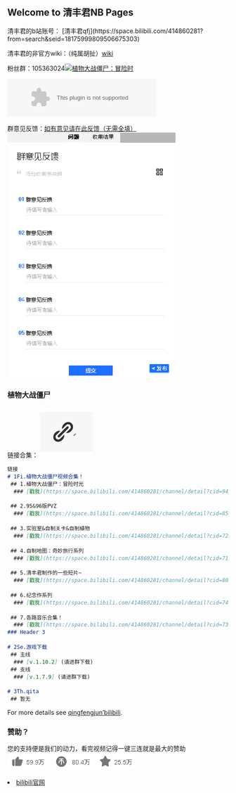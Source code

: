 ## Welcome to 清丰君NB Pages
<style type="text/css">
  body{
  background-image: url(./home/1.png);
  background-size: 100% 100%;
  }
  </style>
</head>
清丰君的b站账号： [清丰君qfj](https://space.bilibili.com/414860281?from=search&seid=18175999809506675303) 

清丰君的非官方wiki：（纯属胡扯）[wiki](https://github.com/DTpeel/homepage/wiki)

粉丝群：105363024<a target="_blank" href="//shang.qq.com/wpa/qunwpa?idkey=44215c63afbe7ffef01a54753a3c148923c6e0bc7b061ef283f5ab59784d8f3f"><img border="0" src="//pub.idqqimg.com/wpa/images/group.png" alt="植物大战僵尸：冒险时" title="植物大战僵尸：冒险时"></a>

<embed src="//music.163.com/style/swf/widget.swf?sid=4010234&type=2&auto=1&width=320&height=66" width="340" height="86"  allowNetworking="all"></embed>

群意见反馈：[如有意见请在此反馈（无需全填）](https://docs.qq.com/form/edit/BqI21X2yZIht1QOI5S28Zx6o23ngqV2VuNpq2ufEmB36DXW34azzwf3C3fB70rLWGf2ICBVE29B7UH3NMd4r2?tdsourcetag=s_pctim_send_grpfile&ADUIN=3279587648&ADSESSION=1582451887&ADTAG=CLIENT.QQ.5603_.0&ADPUBNO=26933#/edit)
               <img src="./home/0.png">

### 植物大战僵尸
链接合集：
<img src="./home/2.png">
```markdown
链接
# 1Fi.植物大战僵尸视频合集！
 ## 1.植物大战僵尸：冒险时光
  ### [戳我](https://space.bilibili.com/414860281/channel/detail?cid=94320)

 ## 2.95&96版PVZ
  ### [戳我](https://space.bilibili.com/414860281/channel/detail?cid=85166)

 ## 3.实验室&自制关卡&自制植物
  ### [戳我](https://space.bilibili.com/414860281/channel/detail?cid=72876)

 ## 4.自制地图：奇妙旅行系列
  ### [戳我](https://space.bilibili.com/414860281/channel/detail?cid=71571)

 ## 5.清丰君制作的一些短片~
  ### [戳我](https://space.bilibili.com/414860281/channel/detail?cid=80308)

 ## 6.纪念作系列
  ### [戳我](https://space.bilibili.com/414860281/channel/detail?cid=74157)

 ## 7.各路音乐合集！
  ### [戳我](https://space.bilibili.com/414860281/channel/detail?cid=73680)
### Header 3

# 2Se.游戏下载
 ## 主线
  ### [v.1.10.2] (请进群下载) 
 ## 支线
  ### [v.1.7.9] (请进群下载)

# 3Th.qita
 ## 暂无
```

For more details see [qingfengjun’bilibili](https://space.bilibili.com/414860281/video).


### 赞助？
您的支持便是我们的动力，看完视频记得一键三连就是最大的赞助
<img src="./home/3.png">


<li class="downloads"><a href="https://bilibili.com">bilibili官网</a></li>
